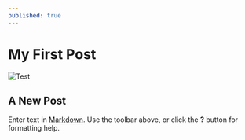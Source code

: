 ```yaml
---
published: true
---
```

# My First Post
![Test](/emerald/img/img-test.png "Test")
## A New Post

Enter text in [Markdown](http://daringfireball.net/projects/markdown/). Use the toolbar above, or click the **?** button for formatting help.
